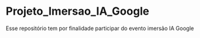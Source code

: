 # Projeto_Imersao_IA_Google
Esse repositório tem por finalidade participar do evento  imersão IA Google

